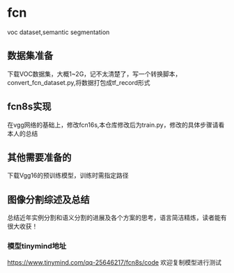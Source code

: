 # fcn
voc dataset,semantic segmentation
##  数据集准备
下载VOC数据集，大概1~2G，记不太清楚了，写一个转换脚本，convert_fcn_dataset.py,将数据打包成tf_record形式
##  fcn8s实现
在vgg网络的基础上，修改fcn16s,本仓库修改后为train.py，修改的具体步骤请看本人的总结
##  其他需要准备的
下载Vgg16的预训练模型，训练时需指定路径
## 图像分割综述及总结
总结近年实例分割和语义分割的进展及各个方案的思考，语言简洁精炼，读者能有很大收获！
###  模型tinymind地址
https://www.tinymind.com/qq-25646217/fcn8s/code 欢迎复制模型进行测试
